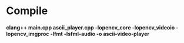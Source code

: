 # Compile
#### clang++ main.cpp ascii_player.cpp -lopencv_core -lopencv_videoio -lopencv_imgproc -lfmt -lsfml-audio -o ascii-video-player
